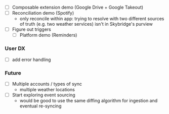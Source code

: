 - [ ] Composable extension demo (Google Drive + Google Takeout)
- [ ] Reconciliation demo (Spotify)
    - only reconcile within app: trying to resolve with two different sources of truth (e.g. two weather services) isn't in Skybridge's purview
- [ ] Figure out triggers
    - [ ] Platform demo (Reminders)

### User DX
- [ ] add error handling

### Future
- [ ] Multiple accounts / types of sync
    - multiple weather locations
- [ ] Start exploring event sourcing
    - would be good to use the same diffing algorithm for ingestion and eventual re-syncing